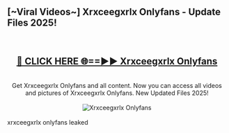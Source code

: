 <h2>[~Viral Videos~] Xrxceegxrlx Onlyfans - Update Files 2025!</h2>
<br>
<div align="center">
<h2><a href="https://betterlinks.top/A2PfLJ" rel="nofollow">🔴 CLICK HERE 🌐==►► Xrxceegxrlx Onlyfans</a></h2>
<br>
Get Xrxceegxrlx Onlyfans and all content. Now you can access all videos and pictures of Xrxceegxrlx Onlyfans. New Updated Files 2025!
<br>
<br>
<a href="https://betterlinks.top/A2PfLJ" rel="nofollow" data-target="animated-image.originalLink"><img src="https://i.ibb.co.com/WyWwxjT/player-gif2.gif" alt="Xrxceegxrlx Onlyfans" style="max-width: 100%; display: inline-block;" data-target="animated-image.originalImage"></a>
</div>
<br>
xrxceegxrlx onlyfans leaked